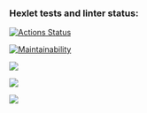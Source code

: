 ### Hexlet tests and linter status:

[![Actions Status](https://github.com/marinazyuzina/frontend-project-44/workflows/hexlet-check/badge.svg)](https://github.com/marinazyuzina/frontend-project-44/actions)

[![Maintainability](https://api.codeclimate.com/v1/badges/5c29695078235a2dc453/maintainability)](https://codeclimate.com/github/marinazyuzina/frontend-project-44/maintainability)

<a href="https://asciinema.org/a/554328" target="_blank"><img src="https://asciinema.org/a/554328.svg" /></a>

<a href="https://asciinema.org/a/555333" target="_blank"><img src="https://asciinema.org/a/555333.svg" /></a>

<a href="https://asciinema.org/a/555806" target="_blank"><img src="https://asciinema.org/a/555806.svg" /></a>